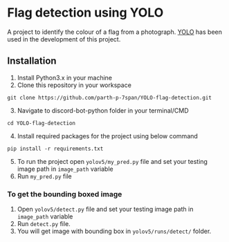 # Flag detection using YOLO
A project to identify the colour of a flag from a photograph. [YOLO](https://github.com/ultralytics/yolov5) has been used in the development of this project.

## Installation

1. Install Python3.x in your machine
2. Clone this repository in your workspace
```shell
git clone https://github.com/parth-p-7span/YOLO-flag-detection.git
```
3. Navigate to discord-bot-python folder in your terminal/CMD
```shell
cd YOLO-flag-detection
```
4. Install required packages for the project using below command
```shell
pip install -r requirements.txt
```
5. To run the project open `yolov5/my_pred.py` file and set your testing image path in `image_path` variable
6. Run `my_pred.py` file

### To get the bounding boxed image
1. Open `yolov5/detect.py` file and set your testing image path in `image_path` variable
2. Run `detect.py` file.
3. You will get image with bounding box in `yolov5/runs/detect/` folder.